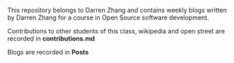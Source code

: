 
This repository belongs to Darren Zhang and contains weekly blogs written by Darren Zhang
for a course in Open Source software development.  

Contributions to other students of this class, wikipedia and open street are recorded in **contributions.md**  

Blogs are recorded in **Posts**
